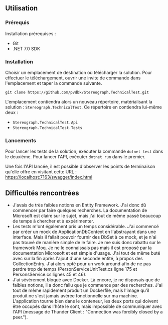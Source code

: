 
## Utilisation

### Prérequis

Installation prérequises :
- Git
- .NET 7.0 SDK

### Installation

Choisir un emplacement de destination où télécharger la solution.
Pour effectuer le téléchargement, ouvrir une invite de commande dans l'emplacement et taper la commande suivante.

`git clone https://github.com/pvdbk/Stereograph.TechnicalTest.git`

L'emplacement contiendra alors un nouveau répertoire, matérialisant la solution : `Stereograph.TechnicalTest`. Ce répertoire en contiendra lui-même deux :
  - `Stereograph.TechnicalTest.Api`
  - `Stereograph.TechnicalTest.Tests`

### Lancements

Pour lancer les tests de la solution, exécuter la commande `dotnet test` dans le deuxième. Pour lancer l'API, exécuter `dotnet run` dans le premier.

Une fois l'API lancée, il est possible d'observer les points de terminaison qu'elle offre en visitant cette URL : <https://localhost:7163/swagger/index.html>

## Difficultés rencontrées

- J'avais de très faibles notions en Entity Framework. J'ai donc dû commencer par faire quelques recherches. La documentation de Microsoft est claire sur le sujet, mais j'ai tout de même passé beaucoup de temps à chercher et à expérimenter.
- Les tests m'ont également pris un temps considérable. J'ai commencé par créer un mock de ApplicationDbContext en l'abstrayant dans une interface. Mais il fallait pouvoir fournir des DbSet à ce mock, et je n'ai pas trouvé de manière simple de le faire. Je me suis donc rabattu sur le framework Moq. Je ne le connaissais pas mais il est proposé par la documentation Microsoft et est simple d'usage. J'ai tout de même buté avec sur la fin après l'ajout d'une seconde entité, à propos des CollectionEntry. J'ai alors opté pour un work around afin de ne pas perdre trop de temps (PersonServiceUnitTest.cs ligne 175 et PersonsService.cs lignes 45 et 46).
- J'ai sévèrement bloqué avec Docker. Là encore, je ne disposais que de faibles notions, il a donc fallu que je commence par des recherches. J'ai tout de même rapidement produit un Dockerfile, mais l'image qu'il produit ne s'est jamais avérée fonctionnelle sur ma machine. L'application tourne bien dans le conteneur, les deux ports qui doivent être occupés dans l'hôte le sont, mais impossible de communiquer avec l'API (message de Thunder Client : "Connection was forcibly closed by a peer.").
